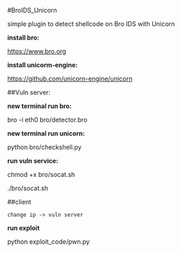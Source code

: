#BroIDS_Unicorn

simple plugin to detect shellcode on Bro IDS with Unicorn

**install bro:**

https://www.bro.org

**install unicorm-engine:**

https://github.com/unicorn-engine/unicorn

##Vuln server:

**new terminal run bro:**

bro -i eth0 bro/detector.bro

**new terminal run unicorn:**

python bro/checkshell.py

**run vuln service:**

chmod +x bro/socat.sh

./bro/socat.sh

##client

`change ip -> vuln server`

**run exploit**

python exploit_code/pwn.py
